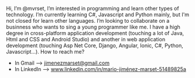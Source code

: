 Hi, I’m @mvrset, I’m interested in programming and learn other types of technology.
I’m currently learning C#, Javascript and Python mainly, but I'm not closed for learn other languages.
I’m looking to collaborate on a businness who wants to sing a young programmer like me.
I have a high degree in cross-platform application development (touching a lot of Java, Html and CSS 
and Android Studio) and another in web application development (touching Asp Net Core, Django, Angular, Ionic, C#, Python, Javascript...).
How to reach me?
- In Gmail --> jimenezmarset@gmail.com
- In LinkedIn --> www.linkedin.com/in/mario-jiménez-marset-51489825a
